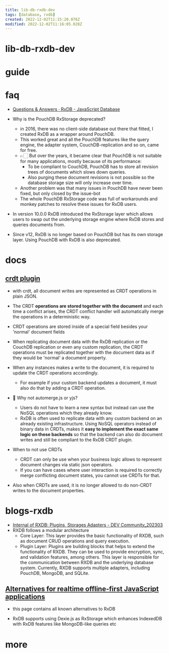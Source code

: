 ```yaml
---
title: lib-db-rxdb-dev
tags: [database, rxdb]
created: 2022-12-02T11:15:20.076Z
modified: 2022-12-02T11:16:05.028Z
---
```


# lib-db-rxdb-dev

# guide

# faq
- [Questions & Answers · RxDB - JavaScript Database](https://rxdb.info/questions-answers.html)

- Why is the PouchDB RxStorage deprecated?
  - in 2016, there was no client-side database out there that fitted, I created RxDB as a wrapper around PouchDB. 
  - This worked great and all the PouchDB features like the query engine, the adapter system, CouchDB-replication and so on, came for free.
  - 👉🏻 But over the years, it became clear that PouchDB is not suitable for many applications, mostly because of its performance: 
    - To be compliant to CouchDB, PouchDB has to store all revision trees of documents which slows down queries. 
    - Also purging these document revisions is not possible so the database storage size will only increase over time. 
  - Another problem was that many issues in PouchDB have never been fixed, but only closed by the issue-bot
  - The whole PouchDB RxStorage code was full of workarounds and monkey patches to resolve these issues for RxDB users.
- In version 10.0.0 RxDB introduced the RxStorage layer which allows users to swap out the underlying storage engine where RxDB stores and queries documents from. 

- Since v12, RxDB is no longer based on PouchDB but has its own storage layer. Using PouchDB with RxDB is also deprecated. 
# docs

## [crdt plugin](https://github.com/pubkey/rxdb/blob/master/docs-src/crdt.md)

- with crdt, all document writes are represented as CRDT operations in plain JSON. 
- The CRDT **operations are stored together with the document** and each time a conflict arises, the CRDT conflict handler will automatically merge the operations in a deterministic way.
- CRDT operations are stored inside of a special field besides your 'normal' document fields
- When replicating document data with the RxDB replication or the CouchDB replication or even any custom replication, the CRDT operations must be replicated together with the document data as if they would be 'normal' a document property.
- When any instances makes a write to the document, it is required to update the CRDT operations accordingly. 
  - For example if your custom backend updates a document, it must also do that by adding a CRDT operation. 

- 🤔 Why not automerge.js or yjs?
  - Users do not have to learn a new syntax but instead can use the NoSQL operations which they already know.
  - RxDB is often used to replicate data with any custom backend on an already existing infrastructure. Using NoSQL operators instead of binary data in CRDTs, makes it **easy to implement the exact same logic on these backends** so that the backend can also do document writes and still be compliant to the RxDB CRDT plugin.

- When to not use CRDTs
  - CRDT can only be use when your business logic allows to represent document changes via static json operators. 
  - If you can have cases where user interaction is required to correctly merge conflicting document states, you cannot use CRDTs for that.
- Also when CRDTs are used, it is no longer allowed to do non-CRDT writes to the document properties.
# blogs-rxdb
- [Internal of RXDB: Plugins, Storages Adapters - DEV Community_202303](https://dev.to/dhrn/internal-of-rxdb-plugins-storages-adapters-3bi3)
- RXDB follows a modular architecture
  - Core Layer: This layer provides the basic functionality of RXDB, such as document CRUD operations and query execution.
  - Plugin Layer: Plugins are building blocks that helps to extend the functionality of RXDB. They can be used to provide encryption, sync, and validation features, among others. This layer is responsible for the communication between RXDB and the underlying database system. Currently, RXDB supports multiple adapters, including PouchDB, MongoDB, and SQLite.

## [Alternatives for realtime offline-first JavaScript applications](https://rxdb.info/alternatives.html)

- this page contains all known alternatives to RxDB

- RxDB supports using Dexie.js as RxStorage which enhances IndexedDB with RxDB features like MongoDB-like queries etc
# more
